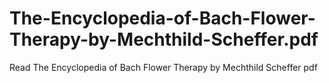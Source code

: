 # The-Encyclopedia-of-Bach-Flower-Therapy-by-Mechthild-Scheffer.pdf
Read The Encyclopedia of Bach Flower Therapy by Mechthild Scheffer pdf
